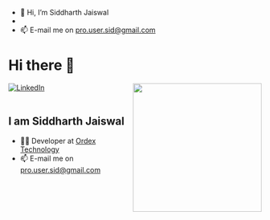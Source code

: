 - 👋 Hi, I’m Siddharth Jaiswal
-
- 📫 E-mail me on pro.user.sid@gmail.com

# Hi there 👋

<div align="left">
  <a href="https://github.com/sidjai09">
    <img
      src="https://img.shields.io/static/v1?logo=linkedin&style=flat-square&color=0072b1&label=LinkedIn&message=%E2%98%86"
      alt="LinkedIn"
    />
  </a>

  <a href="https://app.daily.dev/websid2k18" target="_blank">
    <img
      width="256"
      align="right"
      src="https://api.daily.dev/devcards/aff83441d7784a1ea9056fba25e3fb5f.png?r=mwm"
    />
  </a>
</div>

<br />

## I am Siddharth Jaiswal

- 👨‍💻 Developer at [Ordex Technology](https://www.ordextechnology.com/)
- 📫 E-mail me on [pro.user.sid@gmail.com](mailto:pro.user.sid@gmail.com?body=Hello%20Siddharth!)
<!-- - 📫 E-mail me on [pro.user.sid@gmail.com](mailto:pro.user.sid@gmail.com?body=Hello%20Siddharth!) -->
<!-- - Loves a freshly brewed cup of coffee -->

<!-- ![Metrics](https://raw.githubusercontent.com/sidjai09/sidjai09/github-metrics/github-metrics.svg) -->

<!---
sidjai09/sidjai09 is a ✨ special ✨ repository because its `README.md` (this file) appears on your GitHub profile.
You can click the Preview link to take a look at your changes.
--->

